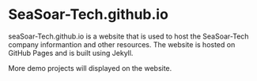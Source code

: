 # SeaSoar-Tech.github.io

seaSoar-Tech.github.io is a website that is used to host the SeaSoar-Tech company informantion and other resources. The website is hosted on GitHub Pages and is built using Jekyll. 

More demo projects will displayed on the website.